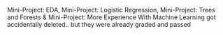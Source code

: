 Mini-Project: EDA, Mini-Project: Logistic Regression, Mini-Project: Trees and Forests & Mini-Project: More Experience With Machine Learning got accidentally deleted.. but they were already graded and passed
